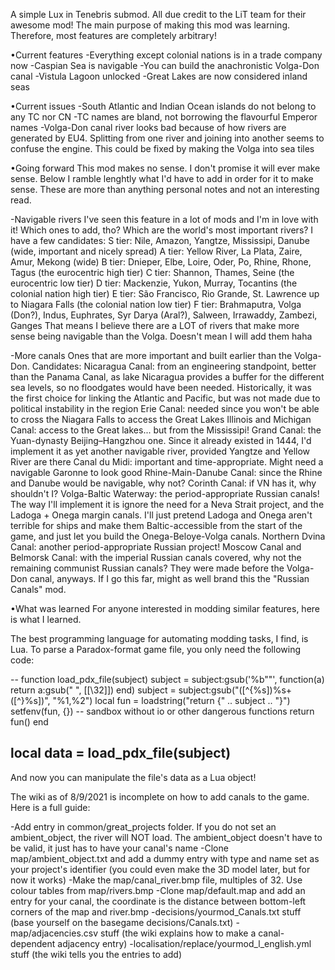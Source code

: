 A simple Lux in Tenebris submod.
All due credit to the LiT team for their awesome mod!
The main purpose of making this mod was learning.
Therefore, most features are completely arbitrary!

•Current features
-Everything except colonial nations is in a trade company now
-Caspian Sea is navigable
-You can build the anachronistic Volga-Don canal
-Vistula Lagoon unlocked
-Great Lakes are now considered inland seas

•Current issues
-South Atlantic and Indian Ocean islands do not belong to any TC nor CN
-TC names are bland, not borrowing the flavourful Emperor names
-Volga-Don canal river looks bad because of how rivers are generated by EU4.
Splitting from one river and joining into another seems to confuse the engine.
This could be fixed by making the Volga into sea tiles

•Going forward
This mod makes no sense. I don't promise it will ever make sense.
Below I ramble lenghtly what I'd have to add in order for it to make sense.
These are more than anything personal notes and not an interesting read.

-Navigable rivers
I've seen this feature in a lot of mods and I'm in love with it!
Which ones to add, tho? Which are the world's most important rivers? I have a few candidates:
S tier: Nile, Amazon, Yangtze, Mississipi, Danube (wide, important and nicely spread)
A tier: Yellow River, La Plata, Zaire, Amur, Mekong (wide)
B tier: Dnieper, Elbe, Loire, Oder, Po, Rhine, Rhone, Tagus (the eurocentric high tier)
C tier: Shannon, Thames, Seine (the eurocentric low tier)
D tier: Mackenzie, Yukon, Murray, Tocantins (the colonial nation high tier)
E tier: São Francisco, Rio Grande, St. Lawrence up to Niagara Falls (the colonial nation low tier)
F tier: Brahmaputra, Volga (Don?), Indus, Euphrates, Syr Darya (Aral?), Salween, Irrawaddy, Zambezi, Ganges
That means I believe there are a LOT of rivers that make more sense being navigable than the Volga.
Doesn't mean I will add them haha

-More canals
Ones that are more important and built earlier than the Volga-Don. Candidates:
Nicaragua Canal: from an engineering standpoint, better than the Panama Canal, as lake Nicaragua
provides a buffer for the different sea levels, so no floodgates would have been needed. Historically,
it was the first choice for linking the Atlantic and Pacific, but was not made due to political
instability in the region
Erie Canal: needed since you won't be able to cross the Niagara Falls to access the Great Lakes
Illinois and Michigan Canal: access to the Great lakes... but from the Mississipi!
Grand Canal: the Yuan-dynasty Beijing–Hangzhou one. Since it already existed in 1444, I'd
implement it as yet another navigable river, provided Yangtze and Yellow River are there
Canal du Midi: important and time-appropriate. Might need a navigable Garonne to look good
Rhine-Main-Danube Canal: since the Rhine and Danube would be navigable, why not?
Corinth Canal: if VN has it, why shouldn't I?
Volga-Baltic Waterway: the period-appropriate Russian canals! The way I'll implement it is
ignore the need for a Neva Strait project, and the Ladoga + Onega margin canals. I'll just
pretend Ladoga and Onega aren't terrible for ships and make them Baltic-accessible from the
start of the game, and just let you build the Onega-Beloye-Volga canals.
Northern Dvina Canal: another period-appropriate Russian project!
Moscow Canal and Belmorsk Canal: with the imperial Russian canals covered, why not the remaining
communist Russian canals? They were made before the Volga-Don canal, anyways. If I go this far,
might as well brand this the "Russian Canals" mod.

•What was learned
For anyone interested in modding similar features, here is what I learned.

The best programming language for automating modding tasks, I find, is Lua.
To parse a Paradox-format game file, you only need the following code:

--
function load_pdx_file(subject)
	subject = subject:gsub('%b""', function(a) return a:gsub(" ", [[\32]]) end)
	subject = subject:gsub("([^{%s])%s+([^}%s])", "%1,%2")
	local fun = loadstring("return {" .. subject .. "}")
	setfenv(fun, {}) -- sandbox without io or other dangerous functions
	return fun()
end

local data = load_pdx_file(subject)
--

And now you can manipulate the file's data as a Lua object!

The wiki as of 8/9/2021 is incomplete on how to add canals to the game.
Here is a full guide:

-Add entry in common/great_projects folder. If you do not set an ambient_object, the river will NOT load. The ambient_object doesn't have to be valid, it just has to have your canal's name
-Clone map/ambient_object.txt and add a dummy entry with type and name set as your project's identifier (you could even make the 3D model later, but for now it works)
-Make the map/canal_river.bmp file, multiples of 32. Use colour tables from map/rivers.bmp
-Clone map/default.map and add an entry for your canal, the coordinate is the distance between bottom-left corners of the map and river.bmp
-decisions/yourmod_Canals.txt stuff (base yourself on the basegame decisions/Canals.txt)
-map/adjacencies.csv stuff (the wiki explains how to make a canal-dependent adjacency entry)
-localisation/replace/yourmod_l_english.yml stuff (the wiki tells you the entries to add)
